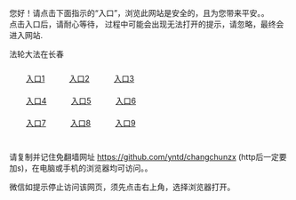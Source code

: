 您好！请点击下面指示的“入口”，浏览此网站是安全的，且为您带来平安。。 <br/>
点击入口后，请耐心等待， 过程中可能会出现无法打开的提示，请忽略，最终会进入网站. </br>

法轮大法在长春<br/>
<div style="padding:10px"><a style="margin:20px" target="_blank" href="https://d2t7rlj0ohxbwt.cloudfront.net/2Qpsp?wncjzqq" id="ccLink1" rel="nofollow">入口1</a> <a target="_blank" style="margin:20px" href="https://d4ebmf3xj6d6e.cloudfront.net/2Qpsp?hurkwvw" id="ccLink2" rel="nofollow">入口2</a> <a style="margin:20px" target="_blank" href="https://d1iooz06xaqhm8.cloudfront.net/2Qpsp?yctkbry" id="ccLink3" rel="nofollow">入口3</a></div>

<div style="padding:10px" ><a style="margin:20px" target="_blank" href="https://d2t7rlj0ohxbwt.cloudfront.net/2Qpsp?wncjzqq" id="ccLink4" rel="nofollow">入口4</a> <a style="margin:20px" href="https://d4ebmf3xj6d6e.cloudfront.net/2Qpsp?hurkwvw" target="_blank" id="ccLink5" rel="nofollow">入口5</a> <a style="margin:20px" href="https://d1iooz06xaqhm8.cloudfront.net/2Qpsp?yctkbry" target="_blank" id="ccLink6" rel="nofollow">入口6</a></div>

<div style="padding:10px"><a style="margin:20px" target="_blank" href="https://d2t7rlj0ohxbwt.cloudfront.net/2Qpsp?wncjzqq" id="ccLink7" rel="nofollow">入口7</a> <a style="margin:20px" href="https://d4ebmf3xj6d6e.cloudfront.net/2Qpsp?hurkwvw" target="_blank" id="ccLink8" rel="nofollow">入口8</a> <a style="margin:20px" target="_blank" href="https://d1iooz06xaqhm8.cloudfront.net/2Qpsp?yctkbry" id="ccLink9" rel="nofollow">入口9</a></div>

<br/>



请复制并记住免翻墙网址 https://github.com/yntd/changchunzx (http后一定要加s)，在电脑或手机的浏览器均可访问。。<br/>

微信如提示停止访问该网页，须先点击右上角，选择浏览器打开。
